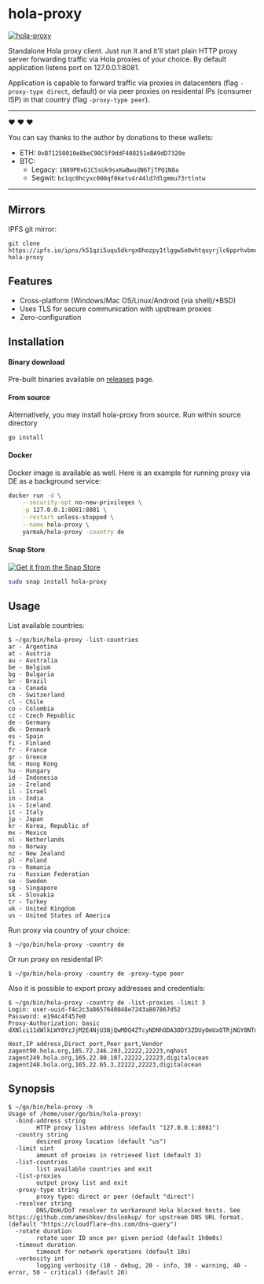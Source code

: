 # hola-proxy

[![hola-proxy](https://snapcraft.io//hola-proxy/badge.svg)](https://snapcraft.io/hola-proxy)

Standalone Hola proxy client. Just run it and it'll start plain HTTP proxy server forwarding traffic via Hola proxies of your choice. By default application listens port on 127.0.0.1:8081.

Application is capable to forward traffic via proxies in datacenters (flag `-proxy-type direct`, default) or via peer proxies on residental IPs (consumer ISP) in that country (flag `-proxy-type peer`).

---

:heart: :heart: :heart:

You can say thanks to the author by donations to these wallets:

- ETH: `0xB71250010e8beC90C5f9ddF408251eBA9dD7320e`
- BTC:
  - Legacy: `1N89PRvG1CSsUk9sxKwBwudN6TjTPQ1N8a`
  - Segwit: `bc1qc0hcyxc000qf0ketv4r44ld7dlgmmu73rtlntw`

---

## Mirrors

IPFS git mirror:

```
git clone https://ipfs.io/ipns/k51qzi5uqu5dkrgx0hozpy1tlggw5o0whtquyrjlc6pprhvbmczr6qtj4ocrv0 hola-proxy
```

## Features

* Cross-platform (Windows/Mac OS/Linux/Android (via shell)/\*BSD)
* Uses TLS for secure communication with upstream proxies
* Zero-configuration

## Installation

#### Binary download

Pre-built binaries available on [releases](https://github.com/Snawoot/hola-proxy/releases/latest) page.

#### From source

Alternatively, you may install hola-proxy from source. Run within source directory

```
go install
```

#### Docker

Docker image is available as well. Here is an example for running proxy via DE as a background service:

```sh
docker run -d \
    --security-opt no-new-privileges \
    -p 127.0.0.1:8081:8081 \
    --restart unless-stopped \
    --name hola-proxy \
    yarmak/hola-proxy -country de
```

#### Snap Store

[![Get it from the Snap Store](https://snapcraft.io/static/images/badges/en/snap-store-black.svg)](https://snapcraft.io/hola-proxy)

```bash
sudo snap install hola-proxy
```

## Usage

List available countries:

```
$ ~/go/bin/hola-proxy -list-countries
ar - Argentina
at - Austria
au - Australia
be - Belgium
bg - Bulgaria
br - Brazil
ca - Canada
ch - Switzerland
cl - Chile
co - Colombia
cz - Czech Republic
de - Germany
dk - Denmark
es - Spain
fi - Finland
fr - France
gr - Greece
hk - Hong Kong
hu - Hungary
id - Indonesia
ie - Ireland
il - Israel
in - India
is - Iceland
it - Italy
jp - Japan
kr - Korea, Republic of
mx - Mexico
nl - Netherlands
no - Norway
nz - New Zealand
pl - Poland
ro - Romania
ru - Russian Federation
se - Sweden
sg - Singapore
sk - Slovakia
tr - Turkey
uk - United Kingdom
us - United States of America
```

Run proxy via country of your choice:

```
$ ~/go/bin/hola-proxy -country de
```

Or run proxy on residental IP:

```
$ ~/go/bin/hola-proxy -country de -proxy-type peer
```

Also it is possible to export proxy addresses and credentials:

```
$ ~/go/bin/hola-proxy -country de -list-proxies -limit 3
Login: user-uuid-f4c2c3a8657640048e7243a807867d52
Password: e194c4f457e0
Proxy-Authorization: basic dXNlci11dWlkLWY0YzJjM2E4NjU3NjQwMDQ4ZTcyNDNhODA3ODY3ZDUyOmUxOTRjNGY0NTdlMA==

Host,IP address,Direct port,Peer port,Vendor
zagent90.hola.org,185.72.246.203,22222,22223,nqhost
zagent249.hola.org,165.22.80.107,22222,22223,digitalocean
zagent248.hola.org,165.22.65.3,22222,22223,digitalocean
```

## Synopsis

```
$ ~/go/bin/hola-proxy -h
Usage of /home/user/go/bin/hola-proxy:
  -bind-address string
    	HTTP proxy listen address (default "127.0.0.1:8081")
  -country string
    	desired proxy location (default "us")
  -limit uint
    	amount of proxies in retrieved list (default 3)
  -list-countries
    	list available countries and exit
  -list-proxies
    	output proxy list and exit
  -proxy-type string
    	proxy type: direct or peer (default "direct")
  -resolver string
    	DNS/DoH/DoT resolver to workaround Hola blocked hosts. See https://github.com/ameshkov/dnslookup/ for upstream DNS URL format. (default "https://cloudflare-dns.com/dns-query")
  -rotate duration
    	rotate user ID once per given period (default 1h0m0s)
  -timeout duration
    	timeout for network operations (default 10s)
  -verbosity int
    	logging verbosity (10 - debug, 20 - info, 30 - warning, 40 - error, 50 - critical) (default 20)

```
